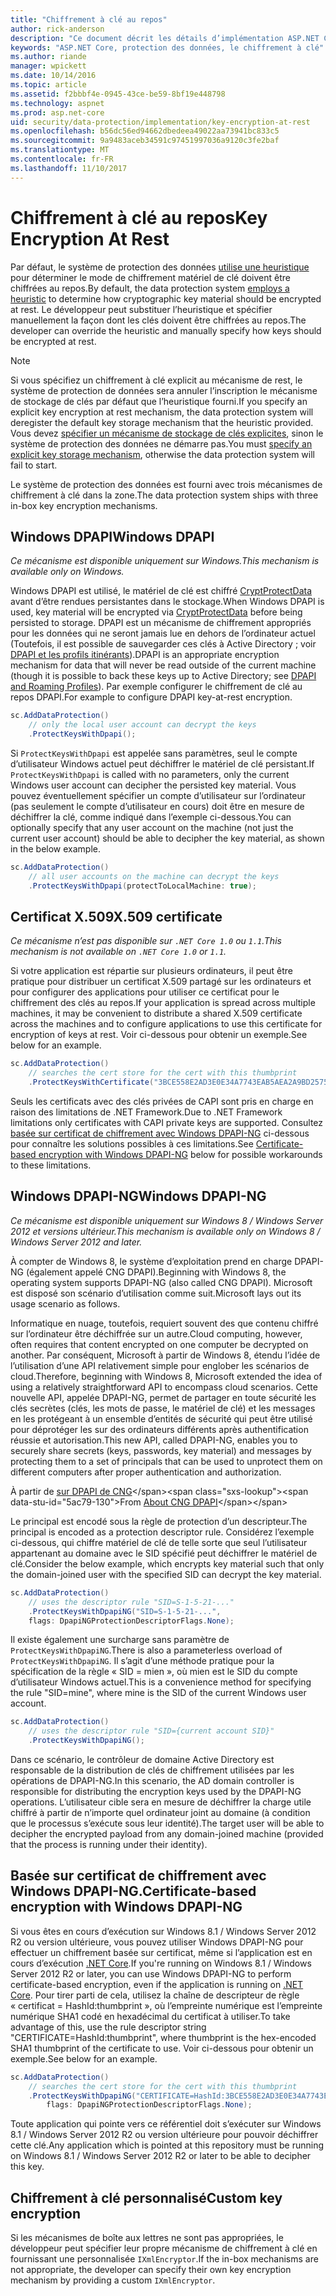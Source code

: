 ```yaml
---
title: "Chiffrement à clé au repos"
author: rick-anderson
description: "Ce document décrit les détails d’implémentation ASP.NET Core protection des clés de cryptage des données au repos."
keywords: "ASP.NET Core, protection des données, le chiffrement à clé"
ms.author: riande
manager: wpickett
ms.date: 10/14/2016
ms.topic: article
ms.assetid: f2bbbf4e-0945-43ce-be59-8bf19e448798
ms.technology: aspnet
ms.prod: asp.net-core
uid: security/data-protection/implementation/key-encryption-at-rest
ms.openlocfilehash: b56dc56ed94662dbedeea49022aa73941bc833c5
ms.sourcegitcommit: 9a9483aceb34591c97451997036a9120c3fe2baf
ms.translationtype: MT
ms.contentlocale: fr-FR
ms.lasthandoff: 11/10/2017
---
```

# <a name="key-encryption-at-rest"></a><span data-ttu-id="5ac79-104">Chiffrement à clé au repos</span><span class="sxs-lookup"><span data-stu-id="5ac79-104">Key Encryption At Rest</span></span>

<a name="data-protection-implementation-key-encryption-at-rest"></a>

<span data-ttu-id="5ac79-105">Par défaut, le système de protection des données [utilise une heuristique](xref:security/data-protection/configuration/default-settings) pour déterminer le mode de chiffrement matériel de clé doivent être chiffrées au repos.</span><span class="sxs-lookup"><span data-stu-id="5ac79-105">By default, the data protection system [employs a heuristic](xref:security/data-protection/configuration/default-settings) to determine how cryptographic key material should be encrypted at rest.</span></span> <span data-ttu-id="5ac79-106">Le développeur peut substituer l’heuristique et spécifier manuellement la façon dont les clés doivent être chiffrées au repos.</span><span class="sxs-lookup"><span data-stu-id="5ac79-106">The developer can override the heuristic and manually specify how keys should be encrypted at rest.</span></span>

> [!NOTE]
> <span data-ttu-id="5ac79-107">Si vous spécifiez un chiffrement à clé explicit au mécanisme de rest, le système de protection de données sera annuler l’inscription le mécanisme de stockage de clés par défaut que l’heuristique fourni.</span><span class="sxs-lookup"><span data-stu-id="5ac79-107">If you specify an explicit key encryption at rest mechanism, the data protection system will deregister the default key storage mechanism that the heuristic provided.</span></span> <span data-ttu-id="5ac79-108">Vous devez [spécifier un mécanisme de stockage de clés explicites](key-storage-providers.md#data-protection-implementation-key-storage-providers), sinon le système de protection des données ne démarre pas.</span><span class="sxs-lookup"><span data-stu-id="5ac79-108">You must [specify an explicit key storage mechanism](key-storage-providers.md#data-protection-implementation-key-storage-providers), otherwise the data protection system will fail to start.</span></span>

<a name="data-protection-implementation-key-encryption-at-rest-providers"></a>

<span data-ttu-id="5ac79-109">Le système de protection des données est fourni avec trois mécanismes de chiffrement à clé dans la zone.</span><span class="sxs-lookup"><span data-stu-id="5ac79-109">The data protection system ships with three in-box key encryption mechanisms.</span></span>

## <a name="windows-dpapi"></a><span data-ttu-id="5ac79-110">Windows DPAPI</span><span class="sxs-lookup"><span data-stu-id="5ac79-110">Windows DPAPI</span></span>

<span data-ttu-id="5ac79-111">*Ce mécanisme est disponible uniquement sur Windows.*</span><span class="sxs-lookup"><span data-stu-id="5ac79-111">*This mechanism is available only on Windows.*</span></span>

<span data-ttu-id="5ac79-112">Windows DPAPI est utilisé, le matériel de clé est chiffré [CryptProtectData](https://msdn.microsoft.com/library/windows/desktop/aa380261(v=vs.85).aspx) avant d’être rendues persistantes dans le stockage.</span><span class="sxs-lookup"><span data-stu-id="5ac79-112">When Windows DPAPI is used, key material will be encrypted via [CryptProtectData](https://msdn.microsoft.com/library/windows/desktop/aa380261(v=vs.85).aspx) before being persisted to storage.</span></span> <span data-ttu-id="5ac79-113">DPAPI est un mécanisme de chiffrement appropriés pour les données qui ne seront jamais lue en dehors de l’ordinateur actuel (Toutefois, il est possible de sauvegarder ces clés à Active Directory ; voir [DPAPI et les profils itinérants](https://support.microsoft.com/kb/309408/#6)).</span><span class="sxs-lookup"><span data-stu-id="5ac79-113">DPAPI is an appropriate encryption mechanism for data that will never be read outside of the current machine (though it is possible to back these keys up to Active Directory; see [DPAPI and Roaming Profiles](https://support.microsoft.com/kb/309408/#6)).</span></span> <span data-ttu-id="5ac79-114">Par exemple configurer le chiffrement de clé au repos DPAPI.</span><span class="sxs-lookup"><span data-stu-id="5ac79-114">For example to configure DPAPI key-at-rest encryption.</span></span>

```csharp
sc.AddDataProtection()
    // only the local user account can decrypt the keys
    .ProtectKeysWithDpapi();
```

<span data-ttu-id="5ac79-115">Si `ProtectKeysWithDpapi` est appelée sans paramètres, seul le compte d’utilisateur Windows actuel peut déchiffrer le matériel de clé persistant.</span><span class="sxs-lookup"><span data-stu-id="5ac79-115">If `ProtectKeysWithDpapi` is called with no parameters, only the current Windows user account can decipher the persisted key material.</span></span> <span data-ttu-id="5ac79-116">Vous pouvez éventuellement spécifier un compte d’utilisateur sur l’ordinateur (pas seulement le compte d’utilisateur en cours) doit être en mesure de déchiffrer la clé, comme indiqué dans l’exemple ci-dessous.</span><span class="sxs-lookup"><span data-stu-id="5ac79-116">You can optionally specify that any user account on the machine (not just the current user account) should be able to decipher the key material, as shown in the below example.</span></span>

```csharp
sc.AddDataProtection()
    // all user accounts on the machine can decrypt the keys
    .ProtectKeysWithDpapi(protectToLocalMachine: true);
```

## <a name="x509-certificate"></a><span data-ttu-id="5ac79-117">Certificat X.509</span><span class="sxs-lookup"><span data-stu-id="5ac79-117">X.509 certificate</span></span>

<span data-ttu-id="5ac79-118">*Ce mécanisme n’est pas disponible sur `.NET Core 1.0` ou `1.1`.*</span><span class="sxs-lookup"><span data-stu-id="5ac79-118">*This mechanism is not available on `.NET Core 1.0` or `1.1`.*</span></span>

<span data-ttu-id="5ac79-119">Si votre application est répartie sur plusieurs ordinateurs, il peut être pratique pour distribuer un certificat X.509 partagé sur les ordinateurs et pour configurer des applications pour utiliser ce certificat pour le chiffrement des clés au repos.</span><span class="sxs-lookup"><span data-stu-id="5ac79-119">If your application is spread across multiple machines, it may be convenient to distribute a shared X.509 certificate across the machines and to configure applications to use this certificate for encryption of keys at rest.</span></span> <span data-ttu-id="5ac79-120">Voir ci-dessous pour obtenir un exemple.</span><span class="sxs-lookup"><span data-stu-id="5ac79-120">See below for an example.</span></span>

```csharp
sc.AddDataProtection()
    // searches the cert store for the cert with this thumbprint
    .ProtectKeysWithCertificate("3BCE558E2AD3E0E34A7743EAB5AEA2A9BD2575A0");
```

<span data-ttu-id="5ac79-121">Seuls les certificats avec des clés privées de CAPI sont pris en charge en raison des limitations de .NET Framework.</span><span class="sxs-lookup"><span data-stu-id="5ac79-121">Due to .NET Framework limitations only certificates with CAPI private keys are supported.</span></span> <span data-ttu-id="5ac79-122">Consultez [basée sur certificat de chiffrement avec Windows DPAPI-NG](#data-protection-implementation-key-encryption-at-rest-dpapi-ng) ci-dessous pour connaître les solutions possibles à ces limitations.</span><span class="sxs-lookup"><span data-stu-id="5ac79-122">See [Certificate-based encryption with Windows DPAPI-NG](#data-protection-implementation-key-encryption-at-rest-dpapi-ng) below for possible workarounds to these limitations.</span></span>

<a name="data-protection-implementation-key-encryption-at-rest-dpapi-ng"></a>

## <a name="windows-dpapi-ng"></a><span data-ttu-id="5ac79-123">Windows DPAPI-NG</span><span class="sxs-lookup"><span data-stu-id="5ac79-123">Windows DPAPI-NG</span></span>

<span data-ttu-id="5ac79-124">*Ce mécanisme est disponible uniquement sur Windows 8 / Windows Server 2012 et versions ultérieur.*</span><span class="sxs-lookup"><span data-stu-id="5ac79-124">*This mechanism is available only on Windows 8 / Windows Server 2012 and later.*</span></span>

<span data-ttu-id="5ac79-125">À compter de Windows 8, le système d’exploitation prend en charge DPAPI-NG (également appelé CNG DPAPI).</span><span class="sxs-lookup"><span data-stu-id="5ac79-125">Beginning with Windows 8, the operating system supports DPAPI-NG (also called CNG DPAPI).</span></span> <span data-ttu-id="5ac79-126">Microsoft est disposé son scénario d’utilisation comme suit.</span><span class="sxs-lookup"><span data-stu-id="5ac79-126">Microsoft lays out its usage scenario as follows.</span></span>

   <span data-ttu-id="5ac79-127">Informatique en nuage, toutefois, requiert souvent des que contenu chiffré sur l’ordinateur être déchiffrée sur un autre.</span><span class="sxs-lookup"><span data-stu-id="5ac79-127">Cloud computing, however, often requires that content encrypted on one computer be decrypted on another.</span></span> <span data-ttu-id="5ac79-128">Par conséquent, Microsoft à partir de Windows 8, étendu l’idée de l’utilisation d’une API relativement simple pour englober les scénarios de cloud.</span><span class="sxs-lookup"><span data-stu-id="5ac79-128">Therefore, beginning with Windows 8, Microsoft extended the idea of using a relatively straightforward API to encompass cloud scenarios.</span></span> <span data-ttu-id="5ac79-129">Cette nouvelle API, appelée DPAPI-NG, permet de partager en toute sécurité les clés secrètes (clés, les mots de passe, le matériel de clé) et les messages en les protégeant à un ensemble d’entités de sécurité qui peut être utilisé pour déprotéger les sur des ordinateurs différents après authentification réussie et autorisation.</span><span class="sxs-lookup"><span data-stu-id="5ac79-129">This new API, called DPAPI-NG, enables you to securely share secrets (keys, passwords, key material) and messages by protecting them to a set of principals that can be used to unprotect them on different computers after proper authentication and authorization.</span></span>

   <span data-ttu-id="5ac79-130">À partir de [sur DPAPI de CNG](https://msdn.microsoft.com/library/windows/desktop/hh706794(v=vs.85).aspx)</span><span class="sxs-lookup"><span data-stu-id="5ac79-130">From [About CNG DPAPI](https://msdn.microsoft.com/library/windows/desktop/hh706794(v=vs.85).aspx)</span></span>

<span data-ttu-id="5ac79-131">Le principal est encodé sous la règle de protection d’un descripteur.</span><span class="sxs-lookup"><span data-stu-id="5ac79-131">The principal is encoded as a protection descriptor rule.</span></span> <span data-ttu-id="5ac79-132">Considérez l’exemple ci-dessous, qui chiffre matériel de clé de telle sorte que seul l’utilisateur appartenant au domaine avec le SID spécifié peut déchiffrer le matériel de clé.</span><span class="sxs-lookup"><span data-stu-id="5ac79-132">Consider the below example, which encrypts key material such that only the domain-joined user with the specified SID can decrypt the key material.</span></span>

```csharp
sc.AddDataProtection()
    // uses the descriptor rule "SID=S-1-5-21-..."
    .ProtectKeysWithDpapiNG("SID=S-1-5-21-...",
    flags: DpapiNGProtectionDescriptorFlags.None);
```

<span data-ttu-id="5ac79-133">Il existe également une surcharge sans paramètre de `ProtectKeysWithDpapiNG`.</span><span class="sxs-lookup"><span data-stu-id="5ac79-133">There is also a parameterless overload of `ProtectKeysWithDpapiNG`.</span></span> <span data-ttu-id="5ac79-134">Il s’agit d’une méthode pratique pour la spécification de la règle « SID = mien », où mien est le SID du compte d’utilisateur Windows actuel.</span><span class="sxs-lookup"><span data-stu-id="5ac79-134">This is a convenience method for specifying the rule "SID=mine", where mine is the SID of the current Windows user account.</span></span>

```csharp
sc.AddDataProtection()
    // uses the descriptor rule "SID={current account SID}"
    .ProtectKeysWithDpapiNG();
```

<span data-ttu-id="5ac79-135">Dans ce scénario, le contrôleur de domaine Active Directory est responsable de la distribution de clés de chiffrement utilisées par les opérations de DPAPI-NG.</span><span class="sxs-lookup"><span data-stu-id="5ac79-135">In this scenario, the AD domain controller is responsible for distributing the encryption keys used by the DPAPI-NG operations.</span></span> <span data-ttu-id="5ac79-136">L’utilisateur cible sera en mesure de déchiffrer la charge utile chiffré à partir de n’importe quel ordinateur joint au domaine (à condition que le processus s’exécute sous leur identité).</span><span class="sxs-lookup"><span data-stu-id="5ac79-136">The target user will be able to decipher the encrypted payload from any domain-joined machine (provided that the process is running under their identity).</span></span>

## <a name="certificate-based-encryption-with-windows-dpapi-ng"></a><span data-ttu-id="5ac79-137">Basée sur certificat de chiffrement avec Windows DPAPI-NG.</span><span class="sxs-lookup"><span data-stu-id="5ac79-137">Certificate-based encryption with Windows DPAPI-NG</span></span>

<span data-ttu-id="5ac79-138">Si vous êtes en cours d’exécution sur Windows 8.1 / Windows Server 2012 R2 ou version ultérieure, vous pouvez utiliser Windows DPAPI-NG pour effectuer un chiffrement basée sur certificat, même si l’application est en cours d’exécution [.NET Core](https://www.microsoft.com/net/core).</span><span class="sxs-lookup"><span data-stu-id="5ac79-138">If you're running on Windows 8.1 / Windows Server 2012 R2 or later, you can use Windows DPAPI-NG to perform certificate-based encryption, even if the application is running on [.NET Core](https://www.microsoft.com/net/core).</span></span> <span data-ttu-id="5ac79-139">Pour tirer parti de cela, utilisez la chaîne de descripteur de règle « certificat = HashId:thumbprint », où l’empreinte numérique est l’empreinte numérique SHA1 codé en hexadécimal du certificat à utiliser.</span><span class="sxs-lookup"><span data-stu-id="5ac79-139">To take advantage of this, use the rule descriptor string "CERTIFICATE=HashId:thumbprint", where thumbprint is the hex-encoded SHA1 thumbprint of the certificate to use.</span></span> <span data-ttu-id="5ac79-140">Voir ci-dessous pour obtenir un exemple.</span><span class="sxs-lookup"><span data-stu-id="5ac79-140">See below for an example.</span></span>

```csharp
sc.AddDataProtection()
    // searches the cert store for the cert with this thumbprint
    .ProtectKeysWithDpapiNG("CERTIFICATE=HashId:3BCE558E2AD3E0E34A7743EAB5AEA2A9BD2575A0",
        flags: DpapiNGProtectionDescriptorFlags.None);
```

<span data-ttu-id="5ac79-141">Toute application qui pointe vers ce référentiel doit s’exécuter sur Windows 8.1 / Windows Server 2012 R2 ou version ultérieure pour pouvoir déchiffrer cette clé.</span><span class="sxs-lookup"><span data-stu-id="5ac79-141">Any application which is pointed at this repository must be running on Windows 8.1 / Windows Server 2012 R2 or later to be able to decipher this key.</span></span>

## <a name="custom-key-encryption"></a><span data-ttu-id="5ac79-142">Chiffrement à clé personnalisé</span><span class="sxs-lookup"><span data-stu-id="5ac79-142">Custom key encryption</span></span>

<span data-ttu-id="5ac79-143">Si les mécanismes de boîte aux lettres ne sont pas appropriées, le développeur peut spécifier leur propre mécanisme de chiffrement à clé en fournissant une personnalisée `IXmlEncryptor`.</span><span class="sxs-lookup"><span data-stu-id="5ac79-143">If the in-box mechanisms are not appropriate, the developer can specify their own key encryption mechanism by providing a custom `IXmlEncryptor`.</span></span>
